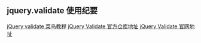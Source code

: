 ## jquery.validate 使用纪要
[jQuery validate 菜鸟教程](http://www.runoob.com/jquery/jquery-plugin-validate.html)
[jQuery Validate 官方仓库地址](https://github.com/jquery-validation/jquery-validation)
[jQuery Validate 官网地址](https://jqueryvalidation.org/)